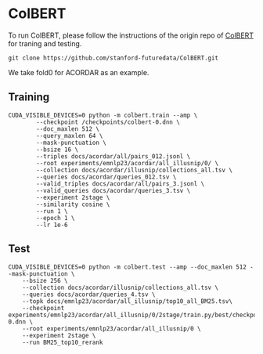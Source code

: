 # ColBERT

To run ColBERT, please follow the instructions of the origin repo of [ColBERT](https://github.com/stanford-futuredata/ColBERT) for traning and testing.

```
git clone https://github.com/stanford-futuredata/ColBERT.git
```

We take fold0 for ACORDAR as an example.

## Training

```
CUDA_VISIBLE_DEVICES=0 python -m colbert.train --amp \
        --checkpoint /checkpoints/colbert-0.dnn \
        --doc_maxlen 512 \
        --query_maxlen 64 \
        --mask-punctuation \
        --bsize 16 \
        --triples docs/acordar/all/pairs_012.jsonl \
        --root experiments/emnlp23/acordar/all_illusnip/0/ \
        --collection docs/acordar/illusnip/collections_all.tsv \
        --queries docs/acordar/queries_012.tsv \
        --valid_triples docs/acordar/all/pairs_3.jsonl \
        --valid_queries docs/acordar/queries_3.tsv \
        --experiment 2stage \
        --similarity cosine \
        --run 1 \
        --epoch 1 \
        --lr 1e-6
```

## Test

```
CUDA_VISIBLE_DEVICES=0 python -m colbert.test --amp --doc_maxlen 512 --mask-punctuation \
    --bsize 256 \
    --collection docs/acordar/illusnip/collections_all.tsv \
    --queries docs/acordar/queries_4.tsv \
    --topk docs/emnlp23/acordar/all_illusnip/top10_all_BM25.tsv\
    --checkpoint experiments/emnlp23/acordar/all_illusnip/0/2stage/train.py/best/checkpoints/colbert-0.dnn \
    --root experiments/emnlp23/acordar/all_illusnip/0 \
    --experiment 2stage \
    --run BM25_top10_rerank
```